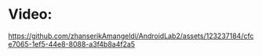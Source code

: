 # Video:



https://github.com/zhanserikAmangeldi/AndroidLab2/assets/123237184/cfce7065-1ef5-44e8-8088-a3f4b8a4f2a5

